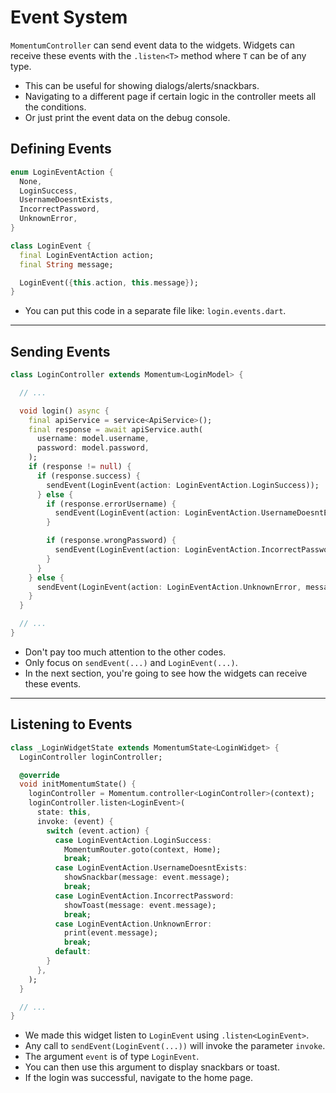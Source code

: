 # Event System
`MomentumController` can send event data to the widgets. Widgets can receive these events with the `.listen<T>` method where `T` can be of any type.

- This can be useful for showing dialogs/alerts/snackbars.
- Navigating to a different page if certain logic in the controller meets all the conditions.
- Or just print the event data on the debug console.

## Defining Events

```dart
enum LoginEventAction {
  None,
  LoginSuccess,
  UsernameDoesntExists,
  IncorrectPassword,
  UnknownError,
}

class LoginEvent {
  final LoginEventAction action;
  final String message;

  LoginEvent({this.action, this.message});
}
```

- You can put this code in a separate file like: `login.events.dart`.

<hr>

## Sending Events

```dart
class LoginController extends Momentum<LoginModel> {

  // ...

  void login() async {
    final apiService = service<ApiService>();
    final response = await apiService.auth(
      username: model.username,
      password: model.password,
    );
    if (response != null) {
      if (response.success) {
        sendEvent(LoginEvent(action: LoginEventAction.LoginSuccess));
      } else {
        if (response.errorUsername) {
          sendEvent(LoginEvent(action: LoginEventAction.UsernameDoesntExists, message: 'The username "${model.username}" doesn\'t exists.'));
        }

        if (response.wrongPassword) {
          sendEvent(LoginEvent(action: LoginEventAction.IncorrectPassword, message: 'The password is wrong.'));
        }
      }
    } else {
      sendEvent(LoginEvent(action: LoginEventAction.UnknownError, message: 'Unknown error occurred.'));
    }
  }

  // ...
}
```

- Don't pay too much attention to the other codes.
- Only focus on `sendEvent(...)` and `LoginEvent(...)`.
- In the next section, you're going to see how the widgets can receive these events.

<hr>

## Listening to Events

```dart
class _LoginWidgetState extends MomentumState<LoginWidget> {
  LoginController loginController;

  @override
  void initMomentumState() {
    loginController = Momentum.controller<LoginController>(context);
    loginController.listen<LoginEvent>(
      state: this,
      invoke: (event) {
        switch (event.action) {
          case LoginEventAction.LoginSuccess:
            MomentumRouter.goto(context, Home);
            break;
          case LoginEventAction.UsernameDoesntExists:
            showSnackbar(message: event.message);
            break;
          case LoginEventAction.IncorrectPassword:
            showToast(message: event.message);
            break;
          case LoginEventAction.UnknownError:
            print(event.message);
            break;
          default:
        }
      },
    );
  }

  // ...
}
```

- We made this widget listen to `LoginEvent` using `.listen<LoginEvent>`.
- Any call to `sendEvent(LoginEvent(...))` will invoke the parameter `invoke`.
- The argument `event` is of type `LoginEvent`.
- You can then use this argument to display snackbars or toast.
- If the login was successful, navigate to the home page.